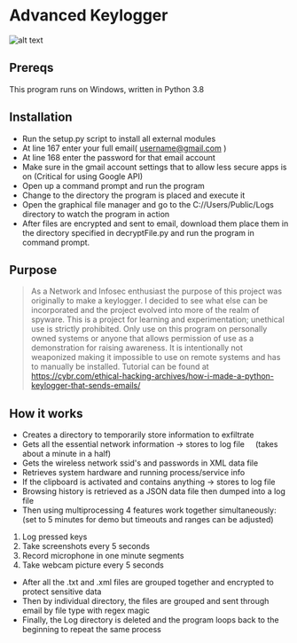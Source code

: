 # Advanced Keylogger
![alt text](https://github.com/ngimb64/Advanced-Keylogger/blob/master/AdvancedKeylogger.png?raw=true)

## Prereqs
This program runs on Windows, written in Python 3.8

## Installation
- Run the setup.py script to install all external modules
- At line 167 enter your full email( username@gmail.com )
- At line 168 enter the password for that email account
- Make sure in the gmail account settings that to allow less secure apps is on (Critical for using Google API)
- Open up a command prompt and run the program
- Change to the directory the program is placed and execute it
- Open the graphical file manager and go to the C://Users/Public/Logs directory to watch the program in action
- After files are encrypted and sent to email, download them place them in the directory specified in
  decryptFile.py and run the program in command prompt.

## Purpose
> As a Network and Infosec enthusiast the purpose of this project was originally to make a keylogger. 
> I decided to see what else can be incorporated and the project evolved into more of the realm of spyware.
> This is a project for learning and experimentation; unethical use is strictly prohibited.
> Only use on this program on personally owned systems or anyone that allows permission of use
> as a demonstration for raising awareness.
> It is intentionally not weaponized making it impossible to use on remote systems and has to manually be installed.
> Tutorial can be found at https://cybr.com/ethical-hacking-archives/how-i-made-a-python-keylogger-that-sends-emails/

## How it works
- Creates a directory to temporarily store information to exfiltrate
- Gets all the essential network information -> stores to log file &nbsp;&nbsp;&nbsp;&nbsp;(takes about a minute in a half)
- Gets the wireless network ssid's and passwords in XML data file
- Retrieves system hardware and running process/service info
- If the clipboard is activated and contains anything -> stores to log file
- Browsing history is retrieved as a JSON data file then dumped into a log file
- Then using multiprocessing 4 features work together simultaneously: &nbsp;&nbsp;&nbsp;&nbsp; (set to 5 minutes for demo but timeouts and ranges can be adjusted)
1. Log pressed keys
2. Take screenshots every 5 seconds
3. Record microphone in one minute segments
4. Take webcam picture every 5 seconds
- After all the .txt and .xml files are grouped together and encrypted to protect sensitive data
- Then by individual directory, the files are grouped and sent through email by file type with regex magic
- Finally, the Log directory is deleted and the program loops back to the beginning to repeat the same process
